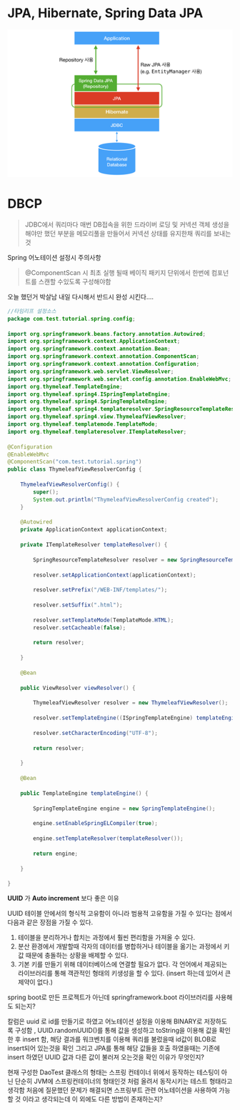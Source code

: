 # JPA, Hibernate, Spring Data JPA

![JPA, Hibernate, Spring Data JPA의 전반적인 그림](./image/overall_design.png)



# DBCP

> JDBC에서 쿼리마다 매번 DB접속을 위한 드라이버 로딩 및 커넥션 객체 생성을 해야만 했던 부분을 메모리풀을 만들어서 커넥션 상태를 유지한채 쿼리를 보내는 것



Spring 어노테이션 설정시 주의사항

> @ComponentScan 시 최초 실행 될때 베이직 패키지 단위에서 한번에 컴포넌트를 스캔할 수있도록 구성해야함

오늘 했던거 박살남 내일 다시해서 반드시 완성 시킨다....

```java
//타임리프 설정소스
package com.test.tutorial.spring.config;

import org.springframework.beans.factory.annotation.Autowired;
import org.springframework.context.ApplicationContext;
import org.springframework.context.annotation.Bean;
import org.springframework.context.annotation.ComponentScan;
import org.springframework.context.annotation.Configuration;
import org.springframework.web.servlet.ViewResolver;
import org.springframework.web.servlet.config.annotation.EnableWebMvc;
import org.thymeleaf.TemplateEngine;
import org.thymeleaf.spring4.ISpringTemplateEngine;
import org.thymeleaf.spring4.SpringTemplateEngine;
import org.thymeleaf.spring4.templateresolver.SpringResourceTemplateResolver;
import org.thymeleaf.spring4.view.ThymeleafViewResolver;
import org.thymeleaf.templatemode.TemplateMode;
import org.thymeleaf.templateresolver.ITemplateResolver;

@Configuration
@EnableWebMvc
@ComponentScan("com.test.tutorial.spring")
public class ThymeleafViewResolverConfig {

	ThymeleafViewResolverConfig() {
		super();
		System.out.println("ThymeleafViewResolverConfig created");
	}

	@Autowired
	private ApplicationContext applicationContext;

	private ITemplateResolver templateResolver() {

		SpringResourceTemplateResolver resolver = new SpringResourceTemplateResolver();

		resolver.setApplicationContext(applicationContext);

		resolver.setPrefix("/WEB-INF/templates/");

		resolver.setSuffix(".html");

		resolver.setTemplateMode(TemplateMode.HTML);
		resolver.setCacheable(false);

		return resolver;

	}

	@Bean

	public ViewResolver viewResolver() {

		ThymeleafViewResolver resolver = new ThymeleafViewResolver();

		resolver.setTemplateEngine((ISpringTemplateEngine) templateEngine());

		resolver.setCharacterEncoding("UTF-8");

		return resolver;

	}

	@Bean

	public TemplateEngine templateEngine() {

		SpringTemplateEngine engine = new SpringTemplateEngine();

		engine.setEnableSpringELCompiler(true);

		engine.setTemplateResolver(templateResolver());

		return engine;

	}

}

```

**UUID** 가 **Auto increment** 보다 좋은 이유

UUID 테이블 안에서의 형식적 고유함이 아니라 범용적 고유함을 가질 수 있다는 점에서 다음과 같은 장점을 가질 수 있다.

1. 테이블을 분리하거나 합치는 과정에서 훨씬 편리함을 가져올 수 있다.
2. 분산 환경에서 개발할때 각자의 데이터를 병합하거나 테이블을 옮기는 과정에서 키값 때문에 충돌하는 상황을 배제할 수 있다.
3. 기본 키를 만들기 위해 데이터베이스에 연결할 필요가 없다. 각 언어에서 제공되는 라이브러리를 통해 객관적인 형태의 키생성을 할 수 있다. (insert 하는데 있어서 큰 제약이 없다.)



spring boot로 만든 프로젝트가 아닌데 springframework.boot 라이브러리를 사용해도 되는지?

칼럼은 uuid 로 id를 만들기로 하였고 어노테이션 설정을 이용해 BINARY로 저장하도록 구성함 ,  UUID.randomUUID()를 통해 값을 생성하고 toString을 이용해 값을 확인한 후 insert 함, 해당  결과를 워크벤치를 이용해 쿼리를 불렀을때 id값이 BLOB로 insert되어 있는것을 확인 그리고 JPA를 통해 해당 값들을 호출 하였을때는 기존에 insert 하였던 UUID 값과 다른 값이 불러져 오는것을 확인 이유가 무엇인지?

 현재 구성한 DaoTest 클래스의 형태는 스프링 컨테이너 위에서 동작하는 테스팅이 아닌 단순히 JVM에 스프링컨테이너의 형태인것 처럼 올려서 동작시키는 테스트 형태라고 생각함 처음에 질문했던 문제가 해결되면 스프링부트 관련 어노테이션을 사용하여 가능할 것 이라고 생각되는데 이 외에도 다른 방법이 존재하는지?

